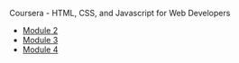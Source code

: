 Coursera - HTML, CSS, and Javascript for Web Developers

* [Module 2](https://beater7.github.io/module-2/index.html)
* [Module 3](https://beater7.github.io/module-3/index.html)
* [Module 4](https://beater7.github.io/module-4/index.html)





